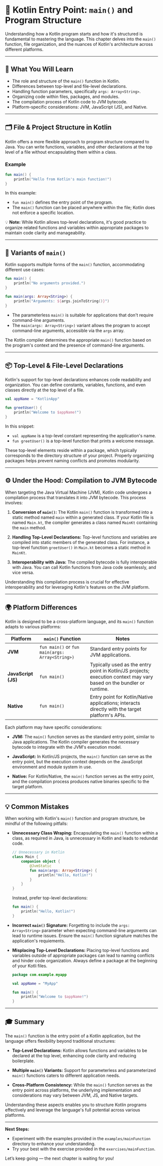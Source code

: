 # 🚀 Kotlin Entry Point: `main()` and Program Structure

Understanding how a Kotlin program starts and how it's structured is fundamental to mastering the language. This chapter delves into the `main()` function, file organization, and the nuances of Kotlin's architecture across different platforms.

---

## 🧠 What You Will Learn

- The role and structure of the `main()` function in Kotlin.
- Differences between top-level and file-level declarations.
- Handling function parameters, specifically `args: Array<String>`.
- Organizing code within files, packages, and modules.
- The compilation process of Kotlin code to JVM bytecode.
- Platform-specific considerations: JVM, JavaScript (JS), and Native.

---

## 🗂️ File & Project Structure in Kotlin

Kotlin offers a more flexible approach to program structure compared to Java. You can write functions, variables, and other declarations at the top level of a file without encapsulating them within a class.

### Example

```kotlin
fun main() {
    println("Hello from Kotlin's main function!")
}
```

In this example:

- `fun main()` defines the entry point of the program.
- The `main()` function can be placed anywhere within the file; Kotlin does not enforce a specific location.

💡 **Note:** While Kotlin allows top-level declarations, it's good practice to organize related functions and variables within appropriate packages to maintain code clarity and manageability.

---

## 🧵 Variants of `main()`

Kotlin supports multiple forms of the `main()` function, accommodating different use cases:

```kotlin
fun main() {
    println("No arguments provided.")
}

fun main(args: Array<String>) {
    println("Arguments: ${args.joinToString()}")
}
```

- The parameterless `main()` is suitable for applications that don't require command-line arguments.
- The `main(args: Array<String>)` variant allows the program to accept command-line arguments, accessible via the `args` array.

The Kotlin compiler determines the appropriate `main()` function based on the program's context and the presence of command-line arguments.

---

## 📦 Top-Level & File-Level Declarations

Kotlin's support for top-level declarations enhances code readability and organization. You can define constants, variables, functions, and even classes directly at the top level of a file.

```kotlin
val appName = "KotlinApp"

fun greetUser() {
    println("Welcome to $appName!")
}
```

In this snippet:

- `val appName` is a top-level constant representing the application's name.
- `fun greetUser()` is a top-level function that prints a welcome message.

These top-level elements reside within a package, which typically corresponds to the directory structure of your project. Properly organizing packages helps prevent naming conflicts and promotes modularity.

---

## ⚙️ Under the Hood: Compilation to JVM Bytecode

When targeting the Java Virtual Machine (JVM), Kotlin code undergoes a compilation process that translates it into JVM bytecode. This process involves:

1. **Conversion of `main()`:** The Kotlin `main()` function is transformed into a static method named `main` within a generated class. If your Kotlin file is named `Main.kt`, the compiler generates a class named `MainKt` containing the `main` method.

2. **Handling Top-Level Declarations:** Top-level functions and variables are compiled into static members of the generated class. For instance, a top-level function `greetUser()` in `Main.kt` becomes a static method in `MainKt`.

3. **Interoperability with Java:** The compiled bytecode is fully interoperable with Java. You can call Kotlin functions from Java code seamlessly, and vice versa.

Understanding this compilation process is crucial for effective interoperability and for leveraging Kotlin's features on the JVM platform.

---

## 🌍 Platform Differences

Kotlin is designed to be a cross-platform language, and its `main()` function adapts to various platforms:

| Platform | `main()` Function | Notes |
|----------|-------------------|-------|
| **JVM** | `fun main()` or `fun main(args: Array<String>)` | Standard entry points for JVM applications. |
| **JavaScript (JS)** | `fun main()` | Typically used as the entry point in Kotlin/JS projects; execution context may vary based on the bundler or runtime. |
| **Native** | `fun main()` | Entry point for Kotlin/Native applications; interacts directly with the target platform's APIs. |

Each platform may have specific considerations:

- **JVM:** The `main()` function serves as the standard entry point, similar to Java applications. The Kotlin compiler generates the necessary bytecode to integrate with the JVM's execution model.

- **JavaScript:** In Kotlin/JS projects, the `main()` function can serve as the entry point, but the execution context depends on the JavaScript environment and module system in use.

- **Native:** For Kotlin/Native, the `main()` function serves as the entry point, and the compilation process produces native binaries specific to the target platform.

---

## 💡 Common Mistakes

When working with Kotlin's `main()` function and program structure, be mindful of the following pitfalls:

- **Unnecessary Class Wraping:** Encapsulating the `main()` function within a class, as required in Java, is unnecessary in Kotlin and leads to redundat code.

  ```kotlin
  // Unnecessary in Kotlin
  class Main {
      companion object {
          @JvmStatic
          fun main(args: Array<String>) {
              println("Hello, Kotlin!")
          }
      }
  }
  ```

  Instead, prefer top-level declarations:

  ```kotlin
  fun main() {
      println("Hello, Kotlin!")
  }
  ```

- **Incorrect `main()` Signature:** Forgetting to include the `args: Array<String>` parameter when expecting command-line arguments can lead to runtime issues. Ensure the `main()` function signature matches the application's requiements.

- **Misplacing Top-Level Declarations:** Placing top-level functions and variables outside of appropriate packages can lead to naming conflicts and hinder code organization. Always define a package at the beginning of your Kotli files.

  ```kotlin
  package com.example.myapp

  val appName = "MyApp"

  fun main() {
      println("Welcome to $appName!")
  }
  ```

---

## 🎓 Summary

The `main()` function is the entry point of a Kotlin application, but the language offers flexibility beyond traditional structures:

- **Top-Level Declarations:** Kotlin allows functions and variables to be declared at the top level, enhancing code clarity and reducing boilerplate.

- **Multiple `main()` Variants:** Support for parameterless and parameterized `main()` functions caters to different application needs.

- **Cross-Platform Consistency:** While the `main()` function serves as the entry point across platforms, the underlying implementation and considerations may vary between JVM, JS, and Native targets.

Understanding these aspects enables you to structure Kotlin programs effectively and leverage the language's full potential across various platforms.

---

**Next Steps:**

- Experiment with the examples provided in the `examples/mainFunction` directory to enhance your understanding.
- Try your best with the exercise provided in the `exercises/mainFunction`.

Let’s keep going — the next chapter is waiting for you!
